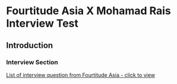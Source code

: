 # Fourtitude Asia X Mohamad Rais Interview Test

## Introduction



### Interview Section
[List of interview question from Fourtitude Asia - click to view ](/Asset/net-application.doc)
